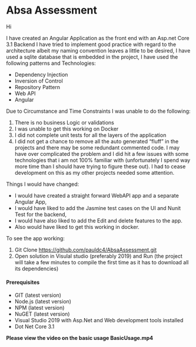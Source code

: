 # Absa Assessment
Hi

I have created an Angular Application as the front end with an Asp.net Core 3.1 Backend 
I have tried to implement good practice with regard to the architecture albeit my naming convention leaves a little to be desired, I have used a sqlite database that is embedded in the project, 
I have used the following patterns and Technologies:
*	Dependency Injection
*	Inversion of Control
*	Repository Pattern
*	Web API
*	Angular 

 Due to Circumstance and Time Constraints I was unable to do the following:
1.	There is no business Logic or validations
2.	I was unable to get this working on Docker 
3.	I did not complete unit tests for all the layers of the application 
4.	I did not get a chance to remove all the auto generated “fluff” in the projects and there may be some redundant commented code.
I may have over complicated the problem and I did hit a few issues with some technologies that i am not 100% familiar with (unfortunately I spend way more time than I should have trying to figure these out). I had to cease development on this as my other projects needed some attention.

Things I would have changed:
* I would have created a straight forward WebAPI app and a separate Angular App, 
* I would have liked to add the Jasmine test cases on the UI and Nunit Test for the backend, 
* I would have also liked to add the Edit and delete features to the app. 
* Also would have liked to get this working in docker.

To see the app working:
1.	Git Clone https://github.com/pauldc4/AbsaAssessment.git
2.	Open solution in Visulal studio (preferably 2019) and Run (the project will take a few minutes to compile the first time as it has to download all its dependencies)

#### Prerequisites
* GIT (latest version) 
* Node.js (latest version) 
* NPM (latest version)
* NuGET (latest version)
* Visual Studio 2019 with Asp.Net and Web development tools installed 
* Dot Net Core 3.1

**Please view the video on the basic usage BasicUsage.mp4**
